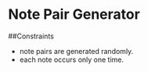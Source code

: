 # Note Pair Generator

##Constraints
- note pairs are generated randomly.
- each note occurs only one time.